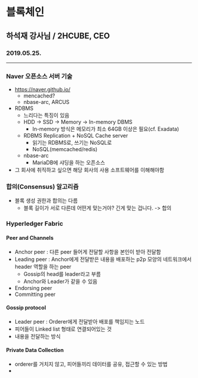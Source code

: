 #  블록체인
## 하석재 강사님 / 2HCUBE, CEO
### 2019.05.25.

---

### Naver 오픈소스 서버 기술
- https://naver.github.io/
    - mencached?
    - nbase-arc, ARCUS
- RDBMS
    - 느리다는 특징이 있음
    - HDD -> SSD -> Memory -> In-memory DBMS
        - In-memory 방식은 메모리가 최소 64GB 이상은 필요(cf. Exadata)
    - RDBMS Replication + NoSQL Cache server
        - 읽기는 RDBMS로, 쓰기는 NoSQL로
        - NoSQL(memcached/redis)
    - nbase-arc
        - MariaDB에 샤딩을 하는 오픈소스
- 그 회사에 취직하고 싶으면 해당 회사의 사용 소프트웨어를 이해해야함

### 합의(Consensus) 알고리즘
- 블록 생성 권한과 합의는 다름
    - 블록 길이가 서로 다른데 어떤게 맞는거야? 긴게 맞는 겁니다. -> 합의

### Hyperledger Fabric
#### Peer and Channels
- Anchor peer : 다른 peer 들어게 전달할 사항을 본인이 받아 전달함
- Leading peer : Anchor에게 전달받은 내용을 배포하는 p2p 모양의 네트워크에서 header 역할을 하는 peer
    - Gossip의 head를 leader라고 부름
    - Anchor와 Leader가 같을 수 있음
- Endorsing peer
- Committing peer

#### Gossip protocol
- Leader peer : Orderer에게 전달받아 배포를 책임지는 노드
- 피어들이 Linked list 형태로 연결되어있는 것
- 내용을 전달하는 방식

#### Private Data Collection
- orderer를 거치지 않고, 피어들끼리 데이터를 공유, 접근할 수 있는 방법
- 